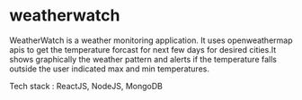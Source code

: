 # weatherwatch

WeatherWatch is a weather monitoring application.
It uses openweathermap apis to get the temperature forcast for next few days for desired cities.It shows graphically the weather pattern and alerts if the temperature falls outside the user indicated max and min temperatures.

Tech stack : ReactJS, NodeJS, MongoDB


